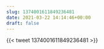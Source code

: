 ```yaml
---
slug: 1374001611849236481
date: 2021-03-22 14:14:46+00:00
draft: false
---
```


{{< tweet 1374001611849236481 >}}
